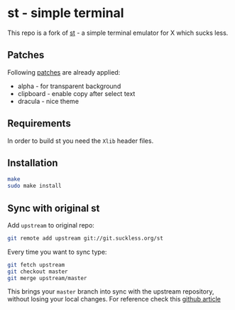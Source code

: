 # st - simple terminal

This repo is a fork of [st](https://st.suckless.org) - a simple terminal emulator for X which sucks less.

## Patches

Following [patches](https://st.suckless.org/patches/) are already applied:

- alpha - for transparent background
- clipboard - enable copy after select text
- dracula - nice theme

## Requirements

In order to build st you need the `Xlib` header files.

## Installation

```sh
make
sudo make install
```

## Sync with original st

Add `upstream` to original repo:

```sh
git remote add upstream git://git.suckless.org/st
```

Every time you want to sync type:

```sh
git fetch upstream
git checkout master
git merge upstream/master
```

This brings your `master` branch into sync with the upstream repository, without losing your local changes.
For reference check this [github article](https://help.github.com/articles/syncing-a-fork/)
